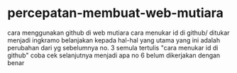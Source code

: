 # percepatan-membuat-web-mutiara
cara menggunakan github di web mutiara
cara menukar id di github/ ditukar menjadi ingkramo
belanjakan kepada hal-hal yang utama
yang ini adalah perubahan dari yg sebelumnya
no. 3 semula tertulis "cara menukar id di github" coba cek selanjutnya menjadi apa 
no 6 belum dikerjakan dengan benar
